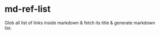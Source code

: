 # md-ref-list
Glob all list of links inside markdown &amp; fetch its title &amp; generate markdown list.

